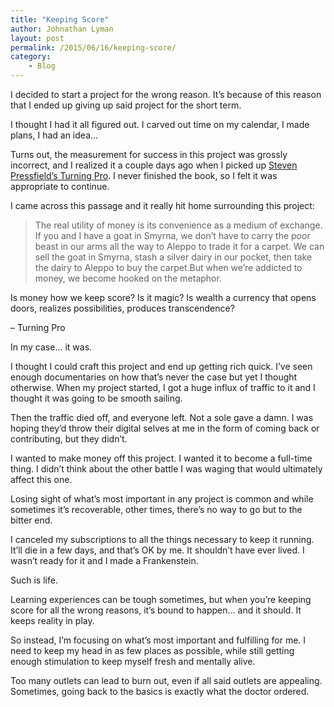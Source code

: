 ```yaml
---
title: "Keeping Score"
author: Johnathan Lyman
layout: post
permalink: /2015/06/16/keeping-score/
category:
    - Blog
---
```


I decided to start a project for the wrong reason. It’s because of this reason that I ended up giving up said project for the short term.

I thought I had it all figured out. I carved out time on my calendar, I made plans, I had an idea…

Turns out, the measurement for success in this project was grossly incorrect, and I realized it a couple days ago when I picked up [Steven Pressfield’s Turning Pro](http://www.amazon.com/gp/product/1936891034/ref=as_li_tl?ie=UTF8&camp=1789&creative=390957&creativeASIN=1936891034&linkCode=as2&tag=johnatlymanco-20&linkId=SQZD7GW7YIX5GIY5). I never finished the book, so I felt it was appropriate to continue.

I came across this passage and it really hit home surrounding this project:

> The real utility of money is its convenience as a medium of exchange. If you and I have a goat in Smyrna, we don’t have to carry the poor beast in our arms all the way to Aleppo to trade it for a carpet. We can sell the goat in Smyrna, stash a silver dairy in our pocket, then take the dairy to Aleppo to buy the carpet.But when we’re addicted to money, we become hooked on the metaphor.

Is money how we keep score? Is it magic? Is wealth a currency that opens doors, realizes possibilities, produces transcendence?

– Turning Pro

In my case… it was.

I thought I could craft this project and end up getting rich quick. I’ve seen enough documentaries on how that’s never the case but yet I thought otherwise. When my project started, I got a huge influx of traffic to it and I thought it was going to be smooth sailing.

Then the traffic died off, and everyone left. Not a sole gave a damn. I was hoping they’d throw their digital selves at me in the form of coming back or contributing, but they didn’t.

I wanted to make money off this project. I wanted it to become a full-time thing. I didn’t think about the other battle I was waging that would ultimately affect this one.

Losing sight of what’s most important in any project is common and while sometimes it’s recoverable, other times, there’s no way to go but to the bitter end.

I canceled my subscriptions to all the things necessary to keep it running. It’ll die in a few days, and that’s OK by me. It shouldn’t have ever lived. I wasn’t ready for it and I made a Frankenstein.

Such is life.

Learning experiences can be tough sometimes, but when you’re keeping score for all the wrong reasons, it’s bound to happen… and it should. It keeps reality in play.

So instead, I’m focusing on what’s most important and fulfilling for me. I need to keep my head in as few places as possible, while still getting enough stimulation to keep myself fresh and mentally alive.

Too many outlets can lead to burn out, even if all said outlets are appealing. Sometimes, going back to the basics is exactly what the doctor ordered.

